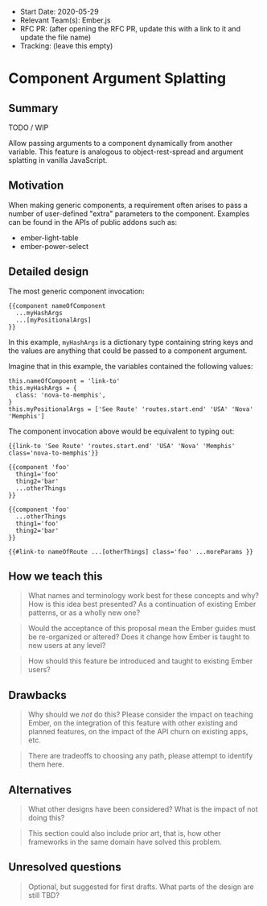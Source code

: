 - Start Date: 2020-05-29 
- Relevant Team(s): Ember.js
- RFC PR: (after opening the RFC PR, update this with a link to it and update the file name)
- Tracking: (leave this empty)

# Component Argument Splatting

## Summary

TODO / WIP

Allow passing arguments to a component dynamically from another variable. This feature is
analogous to object-rest-spread and argument splatting in vanilla JavaScript.

## Motivation

When making generic components, a requirement often arises to pass a number of user-defined
"extra" parameters to the component. Examples can be found in the APIs of public addons such
as:

- ember-light-table
- ember-power-select


## Detailed design

The most generic component invocation:

```
{{component nameOfComponent
  ...myHashArgs
  ...[myPositionalArgs]
}}
```

In this example, `myHashArgs` is a dictionary type containing string keys
and the values are anything that could be passed to a component argument.

Imagine that in this example, the variables contained the following values:

```
this.nameOfCompoent = 'link-to'
this.myHashArgs = {
  class: 'nova-to-memphis',
}
this.myPositionalArgs = ['See Route' 'routes.start.end' 'USA' 'Nova' 'Memphis']
```

The component invocation above would be equivalent to typing out:

```
{{link-to 'See Route' 'routes.start.end' 'USA' 'Nova' 'Memphis' class='nova-to-memphis'}}
```


```
{{component 'foo'
  thing1='foo'
  thing2='bar'
  ...otherThings
}}
```

```
{{component 'foo'
  ...otherThings
  thing1='foo'
  thing2='bar'
}}
```

```
{{#link-to nameOfRoute ...[otherThings] class='foo' ...moreParams }}
```




## How we teach this

> What names and terminology work best for these concepts and why? How is this
idea best presented? As a continuation of existing Ember patterns, or as a
wholly new one?

> Would the acceptance of this proposal mean the Ember guides must be
re-organized or altered? Does it change how Ember is taught to new users
at any level?

> How should this feature be introduced and taught to existing Ember
users?

## Drawbacks

> Why should we *not* do this? Please consider the impact on teaching Ember,
on the integration of this feature with other existing and planned features,
on the impact of the API churn on existing apps, etc.

> There are tradeoffs to choosing any path, please attempt to identify them here.

## Alternatives

> What other designs have been considered? What is the impact of not doing this?

> This section could also include prior art, that is, how other frameworks in the same domain have solved this problem.

## Unresolved questions

> Optional, but suggested for first drafts. What parts of the design are still
TBD?
